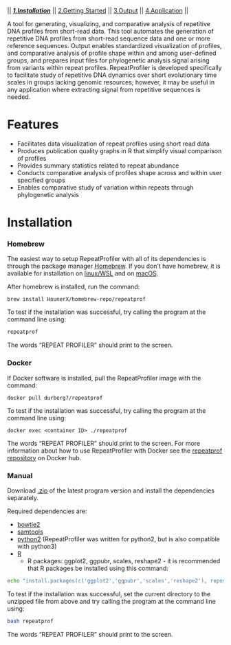 || [***1.Installation***](readme.md) ||  [2.Getting Started](gettingstarted.md) || [3.Output](output.md) || [4.Application](uses.md) || 

A tool for generating, visualizing, and comparative analysis of repetitive DNA profiles from short-read data. This tool automates the generation of repetitive DNA profiles from short-read sequence data and one or more reference sequences. Output enables standardized visualization of profiles, and comparative analysis of profile shape within and among user-defined groups, and prepares input files for phylogenetic analysis signal arising from variants within repeat profiles. RepeatProfiler is developed specifically to facilitate study of repetitive DNA dynamics over short evolutionary time scales in groups lacking genomic resources; however, it may be useful in any application where extracting signal from repetitive sequences is needed.

# Features

  - Facilitates data visualization of repeat profiles using short read data
  - Produces publication quality graphs in R that simplify visual comparison of profiles
  - Provides summary statistics related to repeat abundance
  - Conducts comparative analysis of profiles shape across and within user specified groups
  - Enables comparative study of variation within repeats through phylogenetic analysis


# Installation
### Homebrew
The easiest way to setup RepeatProfiler with all of its dependencies is through the package manager [Homebrew]. If you don’t have homebrew, it is available for installation on [linux/WSL] and on [macOS].

After homebrew is installed, run the command:

```
brew install HounerX/homebrew-repo/repeatprof
```

To test if the installation was successful, try calling the program at the command line using:

```sh
repeatprof
```

The words “REPEAT PROFILER” should print to the screen. 

### Docker
If Docker software is installed, pull the RepeatProfiler image with the command:

```
docker pull durberg7/repeatprof
```

To test if the installation was successful, try calling the program at the command line using:

```
docker exec <container ID> ./repeatprof
```

The words “REPEAT PROFILER” should print to the screen. 
For more information about how to use RepeatProfiler with Docker see the [repeatprof repository] on Docker hub.

### Manual
Download [.zip] of the latest program version and install the dependencies separately.

Required dependencies are:
 - [bowtie2]
 - [samtools]
 - [python2] (RepeatProfiler was written for python2, but is also compatible with python3)
 - [R]
    - R packages: ggplot2, ggpubr, scales, reshape2 - it is recommended that R packages be installed using this command:  

```sh
echo "install.packages(c('ggplot2','ggpubr','scales','reshape2'), repos=\"https://cran.rstudio.com\")" | R --no-save
```

To test if the installation was successful, set the current directory to the unzipped file from above and try calling the program at the command line using:

```sh
bash repeatprof
```

The words “REPEAT PROFILER” should print to the screen. 

[//]: #
  [Homebrew]: <https://brew.sh/>
  [linux/WSL]: <https://docs.brew.sh/Homebrew-on-Linux>
  [macOS]: <https://brew.sh/>
  [repeatprof repository]: <https://hub.docker.com/r/durberg7/repeatprof>
  [.zip]: <https://github.com/johnssproul/RepeatProfiler/releases>
  [bowtie2]: <https://github.com/BenLangmead/bowtie2>
  [samtools]: <http://www.htslib.org/doc/samtools.html>
  [python2]: <https://www.python.org/downloads/>
  [R]: <https://www.r-project.org/>
